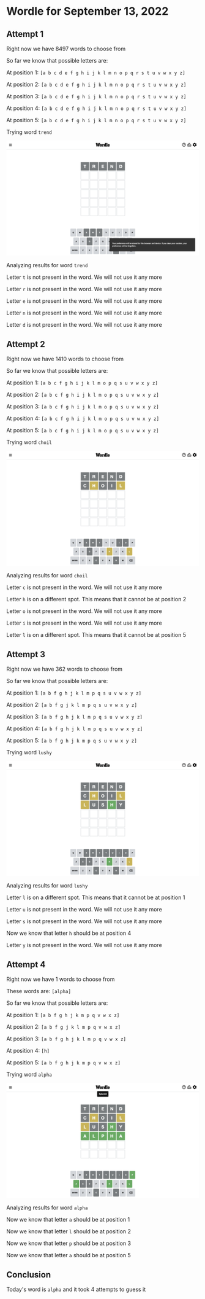 # Wordle for September 13, 2022

## Attempt 1

Right now we have 8497 words to choose from

So far we know that possible letters are:

At position 1: `[a b c d e f g h i j k l m n o p q r s t u v w x y z]`

At position 2: `[a b c d e f g h i j k l m n o p q r s t u v w x y z]`

At position 3: `[a b c d e f g h i j k l m n o p q r s t u v w x y z]`

At position 4: `[a b c d e f g h i j k l m n o p q r s t u v w x y z]`

At position 5: `[a b c d e f g h i j k l m n o p q r s t u v w x y z]`

Trying word `trend`

![Attempt 1](attempt-1.png)

Analyzing results for word `trend`

Letter `t` is not present in the word. We will not use it any more

Letter `r` is not present in the word. We will not use it any more

Letter `e` is not present in the word. We will not use it any more

Letter `n` is not present in the word. We will not use it any more

Letter `d` is not present in the word. We will not use it any more



## Attempt 2

Right now we have 1410 words to choose from

So far we know that possible letters are:

At position 1: `[a b c f g h i j k l m o p q s u v w x y z]`

At position 2: `[a b c f g h i j k l m o p q s u v w x y z]`

At position 3: `[a b c f g h i j k l m o p q s u v w x y z]`

At position 4: `[a b c f g h i j k l m o p q s u v w x y z]`

At position 5: `[a b c f g h i j k l m o p q s u v w x y z]`

Trying word `choil`

![Attempt 2](attempt-2.png)

Analyzing results for word `choil`

Letter `c` is not present in the word. We will not use it any more

Letter `h` is on a different spot. This means that it cannot be at position 2

Letter `o` is not present in the word. We will not use it any more

Letter `i` is not present in the word. We will not use it any more

Letter `l` is on a different spot. This means that it cannot be at position 5



## Attempt 3

Right now we have 362 words to choose from

So far we know that possible letters are:

At position 1: `[a b f g h j k l m p q s u v w x y z]`

At position 2: `[a b f g j k l m p q s u v w x y z]`

At position 3: `[a b f g h j k l m p q s u v w x y z]`

At position 4: `[a b f g h j k l m p q s u v w x y z]`

At position 5: `[a b f g h j k m p q s u v w x y z]`

Trying word `lushy`

![Attempt 3](attempt-3.png)

Analyzing results for word `lushy`

Letter `l` is on a different spot. This means that it cannot be at position 1

Letter `u` is not present in the word. We will not use it any more

Letter `s` is not present in the word. We will not use it any more

Now we know that letter `h` should be at position 4

Letter `y` is not present in the word. We will not use it any more



## Attempt 4

Right now we have 1 words to choose from

These words are: `[alpha]`

So far we know that possible letters are:

At position 1: `[a b f g h j k m p q v w x z]`

At position 2: `[a b f g j k l m p q v w x z]`

At position 3: `[a b f g h j k l m p q v w x z]`

At position 4: `[h]`

At position 5: `[a b f g h j k m p q v w x z]`

Trying word `alpha`

![Attempt 4](attempt-4.png)

Analyzing results for word `alpha`

Now we know that letter `a` should be at position 1

Now we know that letter `l` should be at position 2

Now we know that letter `p` should be at position 3

Now we know that letter `a` should be at position 5

## Conclusion

Today's word is `alpha` and it took 4 attempts to guess it

